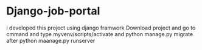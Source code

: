 # Django-job-portal
i developed this project using django framwork 
Download project and go to cmmand and type myvenv/scripts/activate
and python manage.py migrate
after python maanage.py runserver
